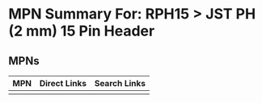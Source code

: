 



# MPN Summary For: RPH15 > JST PH (2 mm) 15 Pin Header

## MPNs
  

|MPN|Direct Links|Search Links|
| :--- | :--- | :--- |
||||
